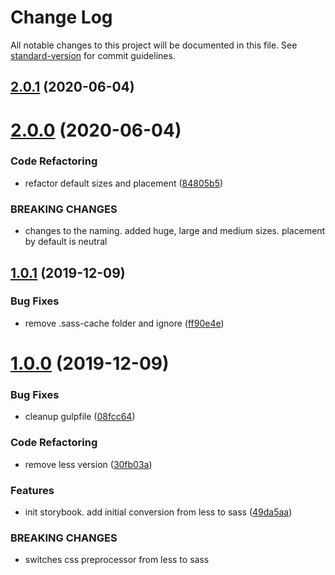 # Change Log

All notable changes to this project will be documented in this file. See [standard-version](https://github.com/conventional-changelog/standard-version) for commit guidelines.

<a name="2.0.1"></a>
## [2.0.1](https://github.com/web-mech/css-percentage-circle/compare/v2.0.0...v2.0.1) (2020-06-04)



<a name="2.0.0"></a>
# [2.0.0](https://github.com/web-mech/css-percentage-circle/compare/v1.0.1...v2.0.0) (2020-06-04)


### Code Refactoring

* refactor default sizes and placement ([84805b5](https://github.com/web-mech/css-percentage-circle/commit/84805b5))


### BREAKING CHANGES

* changes to the naming. added huge, large and medium sizes. placement by default is
neutral



<a name="1.0.1"></a>
## [1.0.1](https://github.com/web-mech/css-percentage-circle/compare/v1.0.0...v1.0.1) (2019-12-09)


### Bug Fixes

* remove .sass-cache folder and ignore ([ff90e4e](https://github.com/web-mech/css-percentage-circle/commit/ff90e4e))



<a name="1.0.0"></a>
# [1.0.0](https://github.com/web-mech/css-percentage-circle/compare/v0.2.0...v1.0.0) (2019-12-09)


### Bug Fixes

* cleanup gulpfile ([08fcc64](https://github.com/web-mech/css-percentage-circle/commit/08fcc64))


### Code Refactoring

* remove less version ([30fb03a](https://github.com/web-mech/css-percentage-circle/commit/30fb03a))


### Features

* init storybook. add initial conversion from less to sass ([49da5aa](https://github.com/web-mech/css-percentage-circle/commit/49da5aa))


### BREAKING CHANGES

* switches css preprocessor from less to sass
